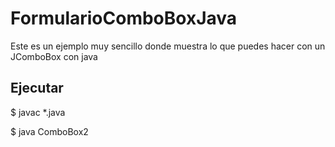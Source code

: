 # FormularioComboBoxJava

Este es un ejemplo muy sencillo donde muestra lo que puedes hacer con un JComboBox con java


## Ejecutar


$ javac *.java

$ java ComboBox2
